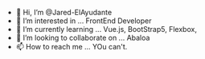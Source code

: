 - 👋 Hi, I’m @Jared-ElAyudante
- 👀 I’m interested in ... FrontEnd Developer
- 🌱 I’m currently learning ... Vue.js, BootStrap5, Flexbox, 
- 💞️ I’m looking to collaborate on ... Abaloa
- 📫 How to reach me ... YOu can't.

<!---
Jared-ElAyudante/Jared-ElAyudante is a ✨ special ✨ repository because its `README.md` (this file) appears on your GitHub profile.
You can click the Preview link to take a look at your changes.
--->
